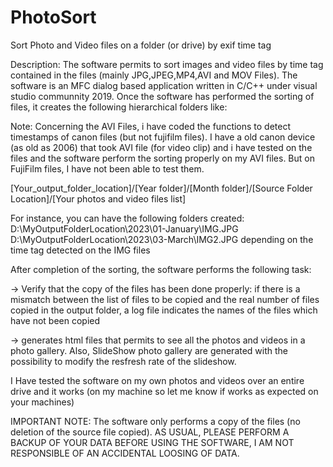 # PhotoSort
Sort Photo and Video files on a folder (or drive) by exif time tag


Description: The software permits to sort images and video files by time tag contained in the files (mainly JPG,JPEG,MP4,AVI and MOV Files). The software is an MFC dialog based application written in C/C++ under visual studio communnity 2019. Once the software has performed the sorting of files, it creates the following hierarchical folders like:

Note: Concerning the AVI Files, i have coded the functions to detect timestamps of canon files (but not fujifilm files). I have a old canon device (as old as 2006) that took AVI file (for video clip) and i have tested on the files and the software perform the sorting properly on my AVI files.
But on FujiFilm files, I have not been able to test them.

[Your_output_folder_location]/[Year folder]/[Month folder]/[Source Folder Location]/[Your photos and video files list]

For instance, you can have the following folders created: D:\MyOutputFolderLocation\2023\01-January\IMG.JPG D:\MyOutputFolderLocation\2023\03-March\IMG2.JPG
depending on the time tag detected on the IMG files



After completion of the sorting, the software performs the following task:

-> Verify that the copy of the files has been done properly: if there is a mismatch between the list of files to be copied and the real number of files copied in the output folder, a log file indicates the names of the files which have not been copied

-> generates html files that permits to see all the photos and videos in a photo gallery. Also, SlideShow photo gallery are generated with the possibility to modify the resfresh rate of the slideshow.

I Have tested the software on my own photos and videos over an entire drive and it works (on my machine so let me know if works as expected on your machines)

IMPORTANT NOTE: The software only performs a copy of the files (no deletion of the source file copied).
AS USUAL, PLEASE PERFORM A BACKUP OF YOUR DATA BEFORE USING THE SOFTWARE, I AM NOT RESPONSIBLE OF AN ACCIDENTAL LOOSING OF DATA.
